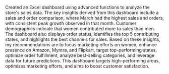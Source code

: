 Created an Excel dashboard using advanced functions to analyze the store's sales data. The key insights derived from this dashboard include a sales and order comparison, where March had the highest sales and orders, with consistent peak growth observed in that month. Customer demographics indicate that women contributed more to sales than men. The dashboard also displays order status, identifies the top 5 contributing states, and highlights the best channels for sales. Based on these insights, my recommendations are to focus marketing efforts on women, enhance presence on Amazon, Myntra, and Flipkart, target top-performing states, optimize order fulfillment, analyze best-selling categories, and leverage data for future predictions. This dashboard targets high-performing areas, optimizes marketing efforts, and aims to boost customer satisfaction.
